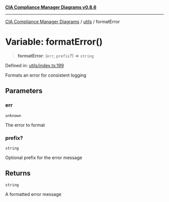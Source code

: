 [**CIA Compliance Manager Diagrams v0.8.6**](../../README.md)

***

[CIA Compliance Manager Diagrams](../../modules.md) / [utils](../README.md) / formatError

# Variable: formatError()

> **formatError**: (`err`, `prefix`?) => `string`

Defined in: [utils/index.ts:199](https://github.com/Hack23/cia-compliance-manager/blob/050a250237d6f621490781dbdf95155919f35aed/src/utils/index.ts#L199)

Formats an error for consistent logging

## Parameters

### err

`unknown`

The error to format

### prefix?

`string`

Optional prefix for the error message

## Returns

`string`

A formatted error message
